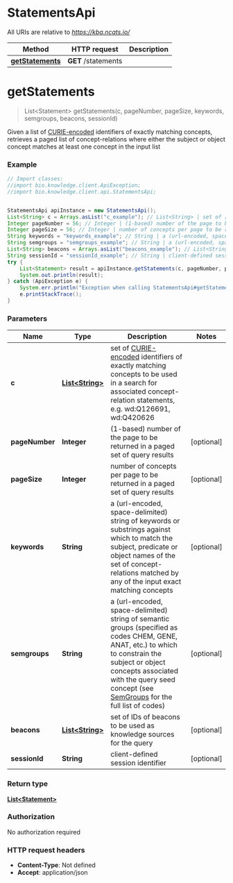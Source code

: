 # StatementsApi

All URIs are relative to *https://kba.ncats.io/*

Method | HTTP request | Description
------------- | ------------- | -------------
[**getStatements**](StatementsApi.md#getStatements) | **GET** /statements | 


<a name="getStatements"></a>
# **getStatements**
> List&lt;Statement&gt; getStatements(c, pageNumber, pageSize, keywords, semgroups, beacons, sessionId)



Given a list of [CURIE-encoded](https://www.w3.org/TR/curie/) identifiers of exactly matching concepts, retrieves a paged list of concept-relations where either the subject or object concept matches at least one concept in the input list 

### Example
```java
// Import classes:
//import bio.knowledge.client.ApiException;
//import bio.knowledge.client.api.StatementsApi;


StatementsApi apiInstance = new StatementsApi();
List<String> c = Arrays.asList("c_example"); // List<String> | set of [CURIE-encoded](https://www.w3.org/TR/curie/) identifiers of exactly matching concepts to be used in a search for associated concept-relation statements, e.g. wd:Q126691, wd:Q420626 
Integer pageNumber = 56; // Integer | (1-based) number of the page to be returned in a paged set of query results 
Integer pageSize = 56; // Integer | number of concepts per page to be returned in a paged set of query results 
String keywords = "keywords_example"; // String | a (url-encoded, space-delimited) string of keywords or substrings against which to match the subject, predicate or object names of the set of concept-relations matched by any of the input exact matching concepts 
String semgroups = "semgroups_example"; // String | a (url-encoded, space-delimited) string of semantic groups (specified as codes CHEM, GENE, ANAT, etc.) to which to constrain the subject or object concepts associated with the query seed concept (see [SemGroups](https://metamap.nlm.nih.gov/Docs/SemGroups_2013.txt) for the full list of codes) 
List<String> beacons = Arrays.asList("beacons_example"); // List<String> | set of IDs of beacons to be used as knowledge sources for the query 
String sessionId = "sessionId_example"; // String | client-defined session identifier 
try {
    List<Statement> result = apiInstance.getStatements(c, pageNumber, pageSize, keywords, semgroups, beacons, sessionId);
    System.out.println(result);
} catch (ApiException e) {
    System.err.println("Exception when calling StatementsApi#getStatements");
    e.printStackTrace();
}
```

### Parameters

Name | Type | Description  | Notes
------------- | ------------- | ------------- | -------------
 **c** | [**List&lt;String&gt;**](String.md)| set of [CURIE-encoded](https://www.w3.org/TR/curie/) identifiers of exactly matching concepts to be used in a search for associated concept-relation statements, e.g. wd:Q126691, wd:Q420626  |
 **pageNumber** | **Integer**| (1-based) number of the page to be returned in a paged set of query results  | [optional]
 **pageSize** | **Integer**| number of concepts per page to be returned in a paged set of query results  | [optional]
 **keywords** | **String**| a (url-encoded, space-delimited) string of keywords or substrings against which to match the subject, predicate or object names of the set of concept-relations matched by any of the input exact matching concepts  | [optional]
 **semgroups** | **String**| a (url-encoded, space-delimited) string of semantic groups (specified as codes CHEM, GENE, ANAT, etc.) to which to constrain the subject or object concepts associated with the query seed concept (see [SemGroups](https://metamap.nlm.nih.gov/Docs/SemGroups_2013.txt) for the full list of codes)  | [optional]
 **beacons** | [**List&lt;String&gt;**](String.md)| set of IDs of beacons to be used as knowledge sources for the query  | [optional]
 **sessionId** | **String**| client-defined session identifier  | [optional]

### Return type

[**List&lt;Statement&gt;**](Statement.md)

### Authorization

No authorization required

### HTTP request headers

 - **Content-Type**: Not defined
 - **Accept**: application/json

